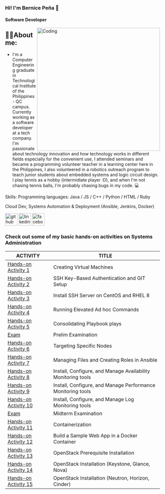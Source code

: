 ### Hi! I'm Bernice Peña 👋

#### Software Developer
<img align="right" alt="Coding" width="400" src="https://media.baamboozle.com/uploads/images/358185/1619783289_335117_url.gif">

<h2 align="left">👩‍💼About me:</h2>

- I'm a Computer Engineering graduate in Technological Institute of the Philippines - QC campus. Currently working as a software developer at a tech company. I'm passionate about technology innovation and how technology works in different fields especially for the convenient use, I attended seminars and became a programming volunteer teacher in a learning center here in the Philippines, I also volunteered in a robotics outreach program to teach junior students about embedded systems and logic circuit design. I play tennis as a hobby (intermidiate player :D), and when I'm not chasing tennis balls, I'm probably chasing bugs in my code. 💻

Skills:
Programming languages: Java / JS / C++ / Python / HTML / Ruby

Cloud Dev, Systems Automation & Deployment (Ansible, Jenkins, Docker)

[<img src='https://cdn.jsdelivr.net/npm/simple-icons@3.0.1/icons/github.svg' alt='github' height='40'>](https://github.com/bearknees)  [<img src='https://cdn.jsdelivr.net/npm/simple-icons@3.0.1/icons/linkedin.svg' alt='linkedin' height='40'>](https://www.linkedin.com/in/https://www.linkedin.com/in/bernice-peña-1b3459246//)  [<img src='https://cdn.jsdelivr.net/npm/simple-icons@3.0.1/icons/facebook.svg' alt='facebook' height='40'>](https://www.facebook.com/https://www.facebook.com/BearKnees)

### Check out some of my basic hands-on activities on Systems Administration

| ACTIVITY         | TITLE      |
| ------------ | ---------- |
| [Hands-on Activity 1](https://github.com/bearknees/HOA1_Pena)   | Creating Virtual Machines   |
| [Hands-on Activity 2](https://github.com/bearknees/HOA2_Pena)   | SSH Key-Based Authentication and GIT Setup  |
| [Hands-on Activity 3](https://github.com/bearknees/HOA3_Pena)   | Install SSH Server on CentOS and RHEL 8    |
| [Hands-on Activity 4](https://github.com/bearknees/CPE232_BernicePena)   | Running Elevated Ad hoc Commands    |
| [Hands-on Activity 5](https://github.com/bearknees/CPE232_BernicePena)   | Consolidating Playbook plays    |
| [Exam](https://github.com/bearknees/Pena_PrelimExam)   | Prelim Examination    |
| [Hands-on Activity 6](https://github.com/bearknees/CPE232_BernicePena)   | Targeting Specific Nodes    |
| [Hands-on Activity 7](https://github.com/bearknees/CPE232_BernicePena)   | Managing Files and Creating Roles in Ansible    |
| [Hands-on Activity 8](https://github.com/bearknees/Nagios_Pena)   | Install, Configure, and Manage Availability Monitoring tools   |
| [Hands-on Activity 9](https://github.com/bearknees/Prometheus_Pena)   | Install, Configure, and Manage Performance Monitoring tools    |
| [Hands-on Activity 10](https://github.com/bearknees/Pena_ElasticStack)   | Install, Configure, and Manage Log Monitoring tools    |
| [Exam](https://github.com/bearknees/CPE_MIDEXAM_PENA)  | Midterm Examination    |
| [Hands-on Activity 11](https://github.com/bearknees/Docker)   | Containerization    |
| [Hands-on Activity 12](https://github.com/bearknees/HOA12_Pena)  | Build a Sample Web App in a Docker Container    |
| [Hands-on Activity 13](https://github.com/bearknees/HOA13_Pena)   | OpenStack Prerequisite Installation    |
| [Hands-on Activity 14](https://github.com/bearknees/HOA14_Pena)   | OpenStack Installation (Keystone, Glance, Nova)    |
| [Hands-on Activity 15](https://github.com/bearknees/HOA15_Pena)   | OpenStack Installation (Neutron, Horizon, Cinder)    |
